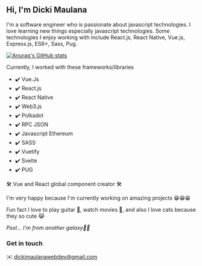 ## Hi, I'm Dicki Maulana

I'm a software engineer who is passionate about javascript technologies. I love learning new things especially javascript technologies. Some technologies I enjoy working with include React.js, React Native, Vue.js, Express.js, ES6+, Sass, Pug.

[![Anurag's GitHub stats](https://github-readme-stats.vercel.app/api?username=bukandicki&count_private=true&show_icons=true&theme=dracula)](https://github.com/bukandicki/github-readme-stats)

Currently, I worked with these frameworks/libraries
- ✔️ Vue.Js
- ✔️ React.js
- ✔️ React Native
- ✔️ Web3.js
- ✔️ Polkadot
- ✔️ RPC JSON
- ✔️ Javascript Ethereum
- ✔️ SASS
- ✔️ Vuetify
- ✔️ Svelte
- ✔️ PUG

🛠️ Vue and React global component creator 🛠️

I'm very happy because I'm currently working on amazing projects 😁😁😁

Fun fact
I love to play guitar 🎸, watch movies 🎥, and also I love cats because they so cute 😹

_Psst... I'm from another galaxy🌌😹_

### Get in touch
✉️ dickimaulanawebdev@gmail.com
